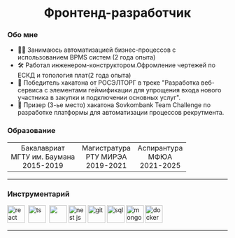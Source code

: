 <div id="header" align="center">
    <h1>Фронтенд-разработчик </h1>
</div>

### Обо мне
- 👨‍💻 Занимаюсь автоматизацией бизнес-процессов с использованием BPMS систем (2 года опыта)
- 🛠 Работал инженером-конструктором.Офромление чертежей по ЕСКД и топология плат(2 года опыта)
- 🥇 Победитель хакатона от РОСЭЛТОРГ в треке "Разработка веб-сервиса с элементами геймификации для упрощения входа нового участника в закупки и подключении основных услуг".
- 🥉 Призер (3-ье место) хакатона Sovkombank Team Challenge по разработке платформы для автоматизации процессов рекрутмента.
### Образование
<table align="center" >
<td>
    <div>
<!--        <p align="center">
            <img src="./1.png" alt="education"/>
        </p> -->
        <div align="center" >Бакалавриат</dv>
        <div align="center" >МГТУ им. Баумана</dv>
        <div align="center" >2015-2019</dv>
    </div>
</td>
<td>
    <div>
<!--         <p align="center">
            <img src="./1.png" alt="education"  />
        </p> -->
        <div align="center" >Магистратура</dv>
        <div align="center" >РТУ МИРЭА</dv>
        <div align="center" >2019-2021</dv>
    </div>
</td>
<td>
    <div>
<!--         <p align="center">
            <img src="./1.png" alt="education"/>
        </p> -->
         <div align="center" >Аспирантура</dv>
        <div align="center" >МФЮА</dv>
        <div align="center" >2021-2025</dv>
    </div>
</td>
</table>

---

### Инструментарий
<img src="https://cdn.jsdelivr.net/gh/devicons/devicon/icons/react/react-original.svg" title="react" width="40" height="40"/>&nbsp;
<img src="https://cdn.jsdelivr.net/gh/devicons/devicon/icons/typescript/typescript-original.svg" title="ts" width="40" height="40" />&nbsp;
<img src="https://cdn.jsdelivr.net/gh/devicons/devicon@latest/icons/vuejs/vuejs-original-wordmark.svg" width="40" height="40" />
<img src="https://cdn.jsdelivr.net/gh/devicons/devicon@latest/icons/nestjs/nestjs-original.svg" title="nest js"  width="40" height="40" />
<img src="https://cdn.jsdelivr.net/gh/devicons/devicon/icons/git/git-plain.svg" title="git" width="40" height="40"/>
<img src="https://cdn.jsdelivr.net/gh/devicons/devicon/icons/postgresql/postgresql-original.svg" title="sql" width="40" height="40"/>
<img src="https://cdn.jsdelivr.net/gh/devicons/devicon/icons/mongodb/mongodb-original-wordmark.svg" title="mongodb"  width="40" height="40"/>
<img src="https://cdn.jsdelivr.net/gh/devicons/devicon@latest/icons/docker/docker-original.svg" title="docker"   width="40" height="40"/>



---
